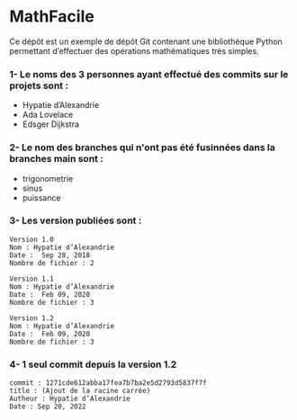# MathFacile

Ce dépôt est un exemple de dépôt Git contenant une bibliothèque Python
permettant d’effectuer des opérations mathématiques très simples.

### 1- Le noms des 3 personnes ayant effectué des commits sur le projets sont :
- Hypatie d’Alexandrie
- Ada Lovelace
- Edsger Dijkstra

### 2- Le nom des branches qui n'ont pas été fusinnées dans la branches main sont :
- trigonometrie
- sinus
- puissance

### 3- Les version publiées sont :
```
Version 1.0
Nom : Hypatie d’Alexandrie
Date :  Sep 28, 2018
Nombre de fichier : 2

Version 1.1
Nom : Hypatie d’Alexandrie
Date :  Feb 09, 2020
Nombre de fichier : 3

Version 1.2
Nom : Hypatie d’Alexandrie
Date :  Feb 09, 2020
Nombre de fichier : 3
```
### 4- 1 seul commit depuis la version 1.2 
```
commit : 1271cde612abba17fea7b7ba2e5d2793d5837f7f 
title : (Ajout de la racine carrée)
Autheur : Hypatie d’Alexandrie
Date : Sep 20, 2022
```
